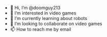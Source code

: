 - 👋 Hi, I’m @doomguy213
- 👀 I’m interested in video games
- 🌱 I’m currently learning about robots
- 💞️ I’m looking to collaborate on video games
- 📫 How to reach me by email

<!---
doomguy213/doomguy213 is a ✨ special ✨ repository because its `README.md` (this file) appears on your GitHub profile.
You can click the Preview link to take a look at your changes.
--->

